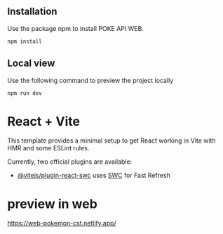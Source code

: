 ## Installation

Use the package npm to install POKE API WEB.

```bash
npm install
```
## Local view

Use the following command to preview the project locally

```bash
npm run dev
```

# React + Vite
This template provides a minimal setup to get React working in Vite with HMR and some ESLint rules.

Currently, two official plugins are available:

- [@vitejs/plugin-react-swc](https://github.com/vitejs/vite-plugin-react-swc) uses [SWC](https://swc.rs/) for Fast Refresh

# preview in web

https://web-pokemon-cst.netlify.app/
